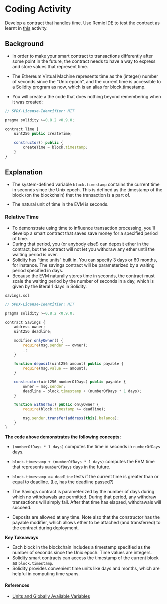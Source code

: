 # Coding Activity

Develop a contract that handles time. Use Remix IDE to test the contract as learnt in [this](../../class-2/asynchronous/README.md) activity.

## Background

- In order to make your smart contract to transactions differently after some point in the future, the contract needs to have a way to express and store values that represent time.
- The Ethereum Virtual Machine represents time as the (integer) number of seconds since the “Unix epoch”, and the current time is accessible to a Solidity program as now, which is an alias for block.timestamp.

- You will create a the code that does nothing beyond remembering when it was created:

```js
// SPDX-License-Identifier: MIT

pragma solidity >=0.8.2 <0.9.0;

contract Time {
    uint256 public createTime;

    constructor() public {
        createTime = block.timestamp;
    }
}
```

## Explanation

- The system-defined variable `block.timestamp` contains the current time in seconds since the Unix epoch. This is defined as the timestamp of the block (on the blockchain) that the transaction is a part of.

- The natural unit of time in the EVM is seconds.

### Relative Time

- To demonstrate using time to influence transaction processing, you'll develop a smart contract that saves save money for a specified period of time.
- During that period, you (or anybody else!) can deposit ether in the contract, but the contract will not let you withdraw any ether until the waiting period is over.
- Solidity has “time units” built in. You can specify 3 days or 60 months, for instance. The savings contract will be parameterized by a waiting period specified in days.
- Because the EVM naturally stores time in seconds, the contract must scale the waiting period by the number of seconds in a day, which is given by the literal 1 days in Solidity.

`savings.sol`

```js
// SPDX-License-Identifier: MIT

pragma solidity >=0.8.2 <0.9.0;

contract Savings {
    address owner;
    uint256 deadline;

    modifier onlyOwner() {
        require(msg.sender == owner);
        _;
    }

    function deposit(uint256 amount) public payable {
        require(msg.value == amount);
    }

    constructor(uint256 numberOfDays) public payable {
        owner = msg.sender;
        deadline = block.timestamp + (numberOfDays * 1 days);
    }

    function withdraw() public onlyOwner {
        require(block.timestamp >= deadline);

        msg.sender.transfer(address(this).balance);
    }
}
```

**The code above demonstrates the following concepts:**

- `(numberOfDays * 1 days)` computes the time in seconds in `numberOfDays` days.
- `block.timestamp + (numberOfDays * 1 days)` computes the EVM time that represents `numberOfDays` days in the future.
- `block.timestamp >= deadline` tests if the current time is greater than or equal to deadline. (I.e, has the deadline passed?)
- The Savings contract is parameterized by the number of days during which no withdrawals are permitted. During that period, any withdraw transactions will simply fail. After that time has elapsed, withdrawals will succeed.

- Deposits are allowed at any time. Note also that the constructor has the payable modifier, which allows ether to be attached (and transferred) to the contract during deployment.

**Key Takeaways**

- Each block in the blockchain includes a timestamp specified as the number of seconds since the Unix epoch. Time values are integers.
- Solidity smart contracts can access the timestamp of the current block as `block.timestamp`.
- Solidity provides convenient time units like days and months, which are helpful in computing time spans.

#### References

- [Units and Globally Available Variables](https://docs.soliditylang.org/en/v0.6.10/units-and-global-variables.html#units-and-globally-available-variables)
